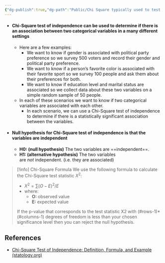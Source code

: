 ```yaml
---
{"dg-publish":true,"dg-path":"Public/Chi Square typically used to test association between categorical variables.md","permalink":"/public/chi-square-typically-used-to-test-association-between-categorical-variables/","title":"Chi Square typically used to test association between categorical variables","tags":["PermanentNote"],"created":"2023-03-30","updated":"2023-03-30"}
---
```



- #### Chi-Square test of independence can be used to determine if there is an association between two categorical variables in a many different settings
	- Here are a few examples:
		- We want to know if gender is associated with political party preference so we survey 500 voters and record their gender and political party preference.
		- We want to know if a person’s favorite color is associated with their favorite sport so we survey 100 people and ask them about their preferences for both.
		- We want to know if education level and marital status are associated so we collect data about these two variables on a simple random sample of 50 people.
	- In each of these scenarios we want to know if two categorical variables are associated with each other.
		- In each scenario, we can use a Chi-Square test of independence to determine if there is a statistically significant association between the variables. 
- #### Null hypothesis for Chi-Square test of independence is that the variables are independent
	- **H0: (null hypothesis)** The two variables are ==independent==.
	- **H1: (alternative hypothesis)** The two variables are _not_ independent. (i.e. they are associated)

> [!info] Chi-Square Formula
> We use the following formula to calculate the Chi-Square test statistic $X^2$:
> - $X^2 = \sum(O-E)^2/E$
> - where:
> 	- **O:** observed value
> 	- **E:** expected value
> 
> If the p-value that corresponds to the test statistic X2 with (#rows-1)*(#columns-1) degrees of freedom is less than your chosen significance level then you can reject the null hypothesis.

## References
- [Chi-Square Test of Independence: Definition, Formula, and Example (statology.org)](https://www.statology.org/chi-square-test-of-independence/)

